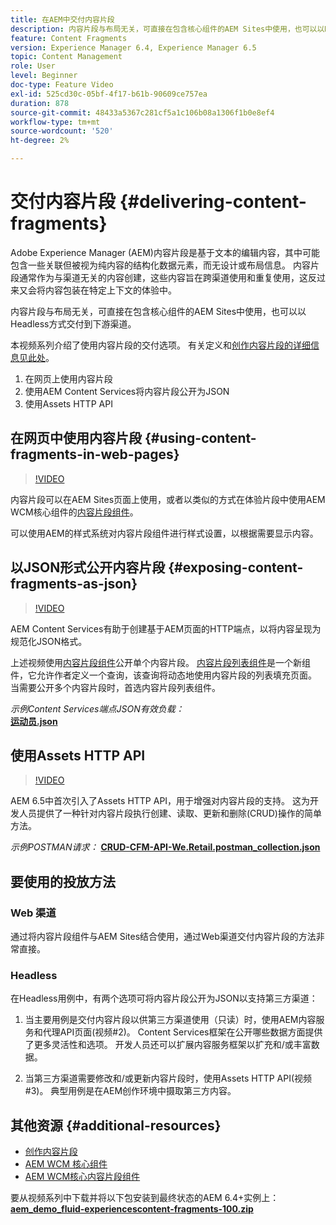 ```yaml
---
title: 在AEM中交付内容片段
description: 内容片段与布局无关，可直接在包含核心组件的AEM Sites中使用，也可以以Headless方式交付到下游渠道。
feature: Content Fragments
version: Experience Manager 6.4, Experience Manager 6.5
topic: Content Management
role: User
level: Beginner
doc-type: Feature Video
exl-id: 525cd30c-05bf-4f17-b61b-90609ce757ea
duration: 878
source-git-commit: 48433a5367c281cf5a1c106b08a1306f1b0e8ef4
workflow-type: tm+mt
source-wordcount: '520'
ht-degree: 2%

---
```


# 交付内容片段 {#delivering-content-fragments}

Adobe Experience Manager (AEM)内容片段是基于文本的编辑内容，其中可能包含一些关联但被视为纯内容的结构化数据元素，而无设计或布局信息。 内容片段通常作为与渠道无关的内容创建，这些内容旨在跨渠道使用和重复使用，这反过来又会将内容包装在特定上下文的体验中。

内容片段与布局无关，可直接在包含核心组件的AEM Sites中使用，也可以以Headless方式交付到下游渠道。

本视频系列介绍了使用内容片段的交付选项。 有关定义和[创作内容片段的详细信息见此处](content-fragments-feature-video-use.md)。

1. 在网页上使用内容片段
2. 使用AEM Content Services将内容片段公开为JSON
3. 使用Assets HTTP API

## 在网页中使用内容片段 {#using-content-fragments-in-web-pages}

>[!VIDEO](https://video.tv.adobe.com/v/22449?quality=12&learn=on)

内容片段可以在AEM Sites页面上使用，或者以类似的方式在体验片段中使用AEM WCM核心组件的[内容片段组件](https://experienceleague.adobe.com/docs/experience-manager-core-components/using/components/content-fragment-component.html?lang=zh-Hans)。

可以使用AEM的样式系统对内容片段组件进行样式设置，以根据需要显示内容。

## 以JSON形式公开内容片段 {#exposing-content-fragments-as-json}

>[!VIDEO](https://video.tv.adobe.com/v/22448?quality=12&learn=on)

AEM Content Services有助于创建基于AEM页面的HTTP端点，以将内容呈现为规范化JSON格式。

上述视频使用[内容片段组件](https://experienceleague.adobe.com/docs/experience-manager-core-components/using/components/content-fragment-component.html?lang=zh-Hans)公开单个内容片段。 [内容片段列表组件](https://experienceleague.adobe.com/docs/experience-manager-core-components/using/components/content-fragment-list.html?lang=zh-Hans)是一个新组件，它允许作者定义一个查询，该查询将动态地使用内容片段的列表填充页面。 当需要公开多个内容片段时，首选内容片段列表组件。

*示例Content Services端点JSON有效负载：*\
**[运动员.json](assets/athletes.json)**

## 使用Assets HTTP API

>[!VIDEO](https://video.tv.adobe.com/v/26390?quality=12&learn=on)

AEM 6.5中首次引入了Assets HTTP API，用于增强对内容片段的支持。 这为开发人员提供了一种针对内容片段执行创建、读取、更新和删除(CRUD)操作的简单方法。

*示例POSTMAN请求：*
**[CRUD-CFM-API-We.Retail.postman_collection.json](assets/CRUD-CFM-API-We.Retail.postman_collection.json)**

## 要使用的投放方法

### Web 渠道

通过将内容片段组件与AEM Sites结合使用，通过Web渠道交付内容片段的方法非常直接。

### Headless

在Headless用例中，有两个选项可将内容片段公开为JSON以支持第三方渠道：

1. 当主要用例是交付内容片段以供第三方渠道使用（只读）时，使用AEM内容服务和代理API页面(视频#2)。 Content Services框架在公开哪些数据方面提供了更多灵活性和选项。 开发人员还可以扩展内容服务框架以扩充和/或丰富数据。

2. 当第三方渠道需要修改和/或更新内容片段时，使用Assets HTTP API(视频#3)。 典型用例是在AEM创作环境中摄取第三方内容。

## 其他资源 {#additional-resources}

* [创作内容片段](content-fragments-feature-video-use.md)
* [AEM WCM 核心组件](https://experienceleague.adobe.com/docs/experience-manager-core-components/using/introduction.html?lang=zh-hans)
* [AEM WCM核心内容片段组件](https://experienceleague.adobe.com/docs/experience-manager-core-components/using/components/content-fragment-component.html?lang=zh-Hans)

要从视频系列中下载并将以下包安装到最终状态的AEM 6.4+实例上：\
**[aem_demo_fluid-experiencescontent-fragments-100.zip](assets/aem_demo_fluid-experiencescontent-fragments-100.zip)**
